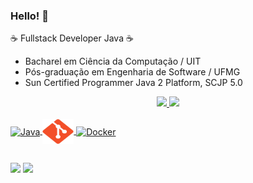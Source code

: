 ### Hello! 👋

☕ Fullstack Developer Java ☕
    <ul>
        <li>Bacharel em Ciência da Computação / UIT</li>
        <li>Pós-graduação em Engenharia de Software / UFMG</li>
        <li>Sun Certified Programmer Java 2 Platform, SCJP 5.0</li>
    </ul>

    
<div align="center">

  <a href="https://github.com/marcoslombardi">
   
  <img height="180em" src="https://github-readme-stats.vercel.app/api?username=marcoslombardi&show_icons=true&theme=vision-friendly-dark&include_all_commits=true&count_private=true">
  <img height="180em" src="https://github-readme-stats.vercel.app/api/top-langs/?username=marcoslombardi&layout=compact&langs_count=7&theme=vision-friendly-dark">
   </div>
    
  <div style="display: inline_block"><br>
  <img align="center" alt="Java" title="Java" height="50" width="60" src="https://cdn.jsdelivr.net/gh/devicons/devicon/icons/java/java-original-wordmark.svg">
  <img align="center" alt=Git" title="Git" height="40" width="50" src="https://raw.githubusercontent.com/devicons/devicon/master/icons/git/git-original.svg">
  <img align="center" alt="Docker" title="Docker" height="50" width="60" src="https://cdn.jsdelivr.net/gh/devicons/devicon/icons/docker/docker-original-wordmark.svg">
</div>
  
  ##
 
<div> 
 <a href="https://www.linkedin.com/in/marcoslombardideandrade/" target="_blank"><img src="https://img.shields.io/badge/-LinkedIn-%230077B5?style=for-the-badge&logo=linkedin&logoColor=white" target="_blank"></a> 
 <a href = "mailto:marcoslombardi@gmail.com"><img src="https://img.shields.io/badge/-Gmail-%23333?style=for-the-badge&logo=gmail&logoColor=white" target="_blank"></a>

  </div>

